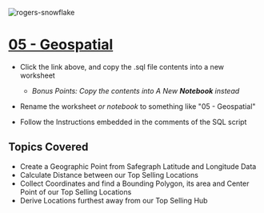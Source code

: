 ![rogers-snowflake](/img/Screenshot%202024-06-07%20at%203.21.17%E2%80%AFPM.png)
# [05 - Geospatial](geospatial_step_1_tb.sql)

* Click the link above, and copy the .sql file contents into a new worksheet
  * *Bonus Points: Copy the contents into A New **Notebook** instead*
 
* Rename the worksheet *or notebook* to something like "05 - Geospatial"
* Follow the Instructions embedded in the comments of the SQL script

## Topics Covered
* Create a Geographic Point from Safegraph Latitude and Longitude Data
* Calculate Distance between our Top Selling Locations
* Collect Coordinates and find a Bounding Polygon, its area and Center Point of our Top Selling Locations
* Derive Locations furthest away from our Top Selling Hub
